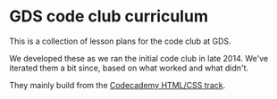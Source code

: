 # GDS code club curriculum

This is a collection of lesson plans for the code club at GDS.

We developed these as we ran the initial code club in late 2014. We've iterated
them a bit since, based on what worked and what didn't.

They mainly build from the
[Codecademy HTML/CSS track](http://www.codecademy.com/tracks/web).
